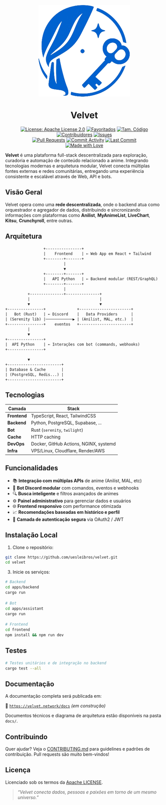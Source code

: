 <div align="center">

  ![Velvet Logo](/assets/logo.png)

  # Velvet

  [![License: Apache License 2.0](https://img.shields.io/badge/license-Apache%20License%202.0-blue?style=flat-square)](https://www.apache.org/licenses/LICENSE-2.0)
  [![Favoritados](https://img.shields.io/github/stars/uesleibros/velvet?style=flat-square)](https://github.com/uesleibros/velvet/stargazers)
  [![Tam. Código](https://img.shields.io/github/languages/code-size/uesleibros/velvet?style=flat-square)](https://github.com/uesleibros/velvet)
  [![Contribuidores](https://img.shields.io/github/contributors/uesleibros/velvet?style=flat-square)](https://github.com/uesleibros/velvet/graphs/contributors)
  [![Issues](https://img.shields.io/github/issues/uesleibros/velvet?style=flat-square)](https://github.com/uesleibros/velvet/issues) \
  [![Pull Requests](https://img.shields.io/github/issues-pr/uesleibros/velvet?style=flat-square)](https://github.com/uesleibros/velvet/pulls)
  [![Commit Activity](https://img.shields.io/github/commit-activity/t/uesleibros/velvet?style=flat-square)](https://github.com/uesleibros/velvet/commits/main)
  [![Last Commit](https://img.shields.io/github/last-commit/uesleibros/velvet?style=flat-square)](https://github.com/uesleibros/velvet/commits/main) \
  [![Made with Love](https://img.shields.io/badge/feito%20com-amor-pink?style=flat-square)](https://github.com/uesleibros/velvet/graphs/contributors)

</div>

**Velvet** é uma plataforma full-stack descentralizada para exploração, curadoria e automação de conteúdo relacionado a anime. Integrando tecnologias modernas e arquitetura modular, Velvet conecta múltiplas fontes externas e redes comunitárias, entregando uma experiência consistente e escalável através de Web, API e bots.

## Visão Geral

Velvet opera como uma **rede descentralizada**, onde o backend atua como orquestrador e agregador de dados, distribuindo e sincronizando informações com plataformas como **Anilist**, **MyAnimeList**, **LiveChart**, **Kitsu**, **Crunchyroll**, entre outras.

## Arquitetura

```text
                 +----------------+
                 |    Frontend    | ← Web App em React + Tailwind
                 +--------+-------+
                          |
                          ▼
                 +--------+-------+
                 |   API Python   | ← Backend modular (REST/GraphQL)
                 +--------+-------+
                          |
          +---------------+---------------+
          |                               |
          ▼                               ▼
+----------------+              +-----------------------+
|   Bot (Rust)   | ← Discord    |   Data Providers      |
| (Serenity lib) |────────────▶ | (Anilist, MAL, etc.)  |
+----------------+    eventos   +-----------------------+
          |
          ▼
+----------------+
|  API Python    | ← Interações com bot (commands, webhooks)
+----------------+

          ▼
+------------------------+
| Database & Cache       |
| (PostgreSQL, Redis...) |
+------------------------+
```

## Tecnologias

| Camada       | Stack                                  |
| ------------ | -------------------------------------- |
| **Frontend** | TypeScript, React, TailwindCSS         |
| **Backend**  | Python, PostgreSQL, Supabase, ...      |
| **Bot**      | Rust (`serenity`, `twilight`)          |
| **Cache**    | HTTP caching                           |
| **DevOps**   | Docker, GitHub Actions, NGINX, systemd |
| **Infra**    | VPS/Linux, Cloudflare, Render/AWS      |

## Funcionalidades

* 📚 **Integração com múltiplas APIs** de anime (Anilist, MAL, etc)
* 💬 **Bot Discord modular** com comandos, eventos e webhooks
* 🔍 **Busca inteligente** e filtros avançados de animes
* ⚙️ **Painel administrativo** para gerenciar dados e usuários
* 🌐 **Frontend responsivo** com performance otimizada
* 📈 **Recomendações baseadas em histórico e perfil**
* 🔐 **Camada de autenticação segura** via OAuth2 / JWT

## Instalação Local

1. Clone o repositório:

```bash
git clone https://github.com/uesleibros/velvet.git
cd velvet
```

3. Inicie os serviços:

```bash
# Backend
cd apps/backend
cargo run

# Bot
cd apps/assistant
cargo run

# Frontend
cd frontend
npm install && npm run dev
```

## Testes

```bash
# Testes unitários e de integração no backend
cargo test --all
```

## Documentação

A documentação completa será publicada em:

📎 [`https://velvet.network/docs`](https://velvet.network/docs) *(em construção)*

Documentos técnicos e diagrama de arquitetura estão disponíveis na pasta `docs/`.

## Contribuindo

Quer ajudar? Veja o [CONTRIBUTING.md](CONTRIBUTING.md) para guidelines e padrões de contribuição. Pull requests são muito bem-vindos!

## Licença

Licenciado sob os termos da [Apache LICENSE](LICENSE).

> *“Velvet conecta dados, pessoas e paixões em torno de um mesmo universo.”*